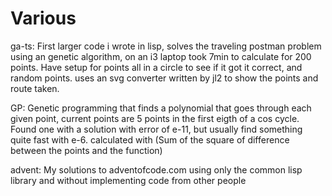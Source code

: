 # Various

ga-ts: 
First larger code i wrote in lisp, solves the traveling postman problem using an genetic algorithm, on an i3 laptop took 7min to calculate for 200 points. Have setup for points all in a circle to see if it got it correct, and random points.
uses an svg converter written by jl2 to show the points and route taken.

GP:
Genetic programming that finds a polynomial that goes through each given point, current points are 5 points in the first eigth of a cos cycle. Found one with a solution with error of e-11, but usually find something quite fast with e-6. calculated with (Sum of the square of difference between the points and the function)

advent:
My solutions to adventofcode.com 
using only the common lisp library and without implementing code from other people
